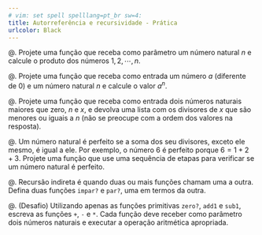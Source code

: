```yaml
---
# vim: set spell spelllang=pt_br sw=4:
title: Autorreferência e recursividade - Prática
urlcolor: Black
---
```


<!-- Números naturais -->

@. Projete uma função que receba como parâmetro um número natural $n$ e calcule o produto dos números $1, 2, \cdots, n$.

@. Projete uma função que receba como entrada um número $a$ (diferente de 0) e um número natural $n$ e calcule o valor $a^n$.

@. Projete uma função que receba como entrada dois números naturais maiores que zero, $n$ e $x$, e devolva uma lista com os divisores de $x$ que são menores ou iguais a $n$ (não se preocupe com a ordem dos valores na resposta).

@. Um número natural é perfeito se a soma dos seu divisores, exceto ele mesmo, é igual a ele. Por exemplo, o número $6$ é perfeito porque $6 = 1 + 2 + 3$. Projete uma função que use uma sequência de etapas para verificar se um número natural é perfeito.

@. Recursão indireta é quando duas ou mais funções chamam uma a outra. Defina duas funções `impar?` e `par?`, uma em termos da outra.


<!-- Desafio - processamento simultâneo -->

@. (Desafio) Utilizando apenas as funções primitivas `zero?`, `add1` e `sub1`, escreva as funções `+`, `-` e `*`. Cada função deve receber como parâmetro dois números naturais e executar a operação aritmética apropriada.

